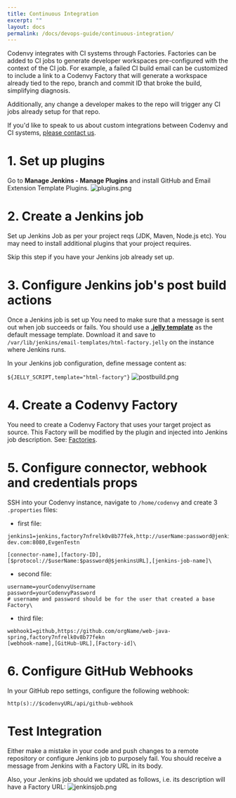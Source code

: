 ```yaml
---
title: Continuous Integration
excerpt: ""
layout: docs
permalink: /docs/devops-guide/continuous-integration/
---
```

Codenvy integrates with CI systems through Factories. Factories can be added to CI jobs to generate developer workspaces pre-configured with the context of the CI job. For example, a failed CI build email can be customized to include a link to a Codenvy Factory that will generate a workspace already tied to the repo, branch and commit ID that broke the build, simplifying diagnosis.

Additionally, any change a developer makes to the repo will trigger any CI jobs already setup for that repo.

If you'd like to speak to us about custom integrations between Codenvy and CI systems, [please contact us](https://codenvy.com/contact/questions/).

# 1. Set up plugins  
Go to **Manage Jenkins - Manage Plugins** and install GitHub and Email Extension Template Plugins.
![plugins.png](../../../assets/imgs/plugins.png)

# 2. Create a Jenkins job  
Set up Jenkins Job as per your project reqs (JDK, Maven, Node.js etc). You may need to install additional plugins that your project requires.

Skip this step if you have your Jenkins job already set up.
# 3. Configure Jenkins job's post build actions  
Once a Jenkins job is set up
You need to make sure that a message is sent out when job succeeds or fails. You should use a **[.jelly template](https://gist.githubusercontent.com/stour/219f30ae3c6aa260ffd5/raw/f83feec8ee08142fe1fca2d1c8c1f9edc52a0e34/html-factory.jelly)** as the default message template. Download it and save to `/var/lib/jenkins/email-templates/html-factory.jelly` on the instance where Jenkins runs.

In your Jenkins job configuration, define message content as:

`${JELLY_SCRIPT,template="html-factory"}`
![postbuild.png](../../../assets/imgs/postbuild.png)

# 4. Create a Codenvy Factory  
You need to create a Codenvy Factory that uses your target project as source. This Factory will be modified by the plugin and injected into Jenkins job description. See: [Factories](../../docs/workspace-automation).
# 5. Configure connector, webhook and credentials props  
SSH into your Codenvy instance, navigate to `/home/codenvy` and create 3 `.properties` files:

- first file:  

```text  
jenkins1=jenkins,factory7nfrelk0v8b77fek,http://userName:password@jenkins.codenvy-dev.com:8080,EvgenTestn

[connector-name],[factory-ID],[$protocol://$userName:$password@$jenkinsURL],[jenkins-job-name]\
```   

- second file:  

```text  
username=yourCodenvyUsername
password=yourCodenvyPassword
# username and password should be for the user that created a base Factory\
```   

- third file:  

```text  
webhook1=github,https://github.com/orgName/web-java-spring,factory7nfrelk0v8b77fekn
[webhook-name],[GitHub-URL],[Factory-id]\
```   

# 6. Configure GitHub Webhooks  
In your GitHub repo settings, configure the following webhook:

`http(s)://$codenvyURL/api/github-webhook`


# Test Integration  
Either make a mistake in your code and push changes to a remote repository or configure Jenkins job to purposely fail. You should receive a message from Jenkins with a Factory URL in its body.

Also, your Jenkins job should we updated as follows, i.e. its description will have a Factory URL:
![jenkinsjob.png](../../../assets/imgs/jenkinsjob.png)
